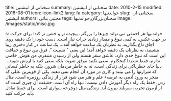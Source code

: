 title: سخنانی از انیشتین
summary: سخنانی از انیشتین
date: 2010-2-15
modified: 2018-08-01
icon:  icon-link2
lang: fa
category: خواندنیها
slug: سخنانی-از-انیشتین
authors: مجتبی بنائی
tags: سخنان‌بزرگان,خواندنیها
image: /images/static/misc.jpg

s: خواندنیها  هر احمقی می تواند چیزها را بزرگتر، پیچیده تر و خشن تر کند؛ برای حرکت در جهت عکس، به کمی نبوغ و مقدار زیادی جرات نیاز است.  دست خود را یک دقیقه روی اجاق داغ بگذارید، به نظرتان یک ساعت خواهد آمد... یک ساعت در کنار دختری زیبا بنشینید، به نظرتان یک دقیقه خواهد آمد؛ این یعنی " نسبیت ".  فرق بین نبوغ و حماقت این است که نبوغ حدی دارد.  عاشق سفر هستم ولی از رسیدن متنفرم.  من هوش ِ خاصی ندارم، فقط شدیدا کنجکاوم.  سعی نکنید موفق شوید، بلکه سعی کنید با ارزش شوید...  دنیا جای خطرناکی برای زندگی است. نه به خاطر مردمان شرور، بلکه به خاطر کسانی که شرارتها را می بینند و کاری در مورد آن انجام نمی دهند.  یکی از قویترین عللی که منجر به ورود آدمی به عرصهء علم و هنر می شود فرار از زندگی روزمره است.  مثال زدن، فقط یک راه دیگر آموزش دادن نیست؛ تنها راه آن است.  حقیقت آن چیزی است که از آزمون تجربه، سربلند بیرون آید.  زندگی مثل دوچرخه سواری است. برای حفظ تعادل باید حرکت کنید.